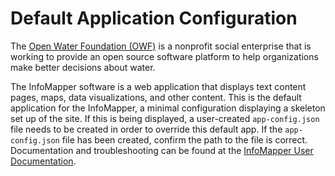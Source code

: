 # Default Application Configuration #

The [Open Water Foundation (OWF)](https://openwaterfoundation.org) is a nonprofit social enterprise that is working to provide
an open source software platform to help organizations make better decisions about water.

The InfoMapper software is a web application that displays text content pages, maps, data visualizations, and other content.
This is the default application for the InfoMapper, a minimal configuration displaying a skeleton set up of the site. If
this is being displayed, a user-created `app-config.json` file needs to be created in order to override this default app. If
the `app-config.json` file has been created, confirm the path to the file is correct. Documentation and troubleshooting can be
found at the [InfoMapper User Documentation](http://software.openwaterfoundation.org/infomapper/latest/doc-user/).